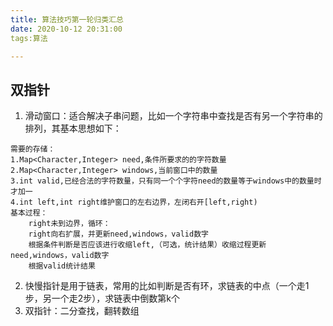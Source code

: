 ```yaml
---
title: 算法技巧第一轮归类汇总
date: 2020-10-12 20:31:00
tags:算法

---
```

## 双指针
1. 滑动窗口：适合解决子串问题，比如一个字符串中查找是否有另一个字符串的排列，其基本思想如下：
```
需要的存储：
1.Map<Character,Integer> need,条件所要求的的字符数量
2.Map<Character,Integer> windows,当前窗口中的数量
3.int valid,已经合法的字符数量，只有同一个个字符need的数量等于windows中的数量时才加一
4.int left,int right维护窗口的左右边界，左闭右开[left,right)
基本过程：
	right未到边界，循环：
	right向右扩展，并更新need,windows，valid数字
	根据条件判断是否应该进行收缩left,（可选，统计结果）收缩过程更新need,windows，valid数字
	根据valid统计结果
```
2. 快慢指针是用于链表，常用的比如判断是否有环，求链表的中点（一个走1步，另一个走2步），求链表中倒数第k个
3. 双指针：二分查找，翻转数组


